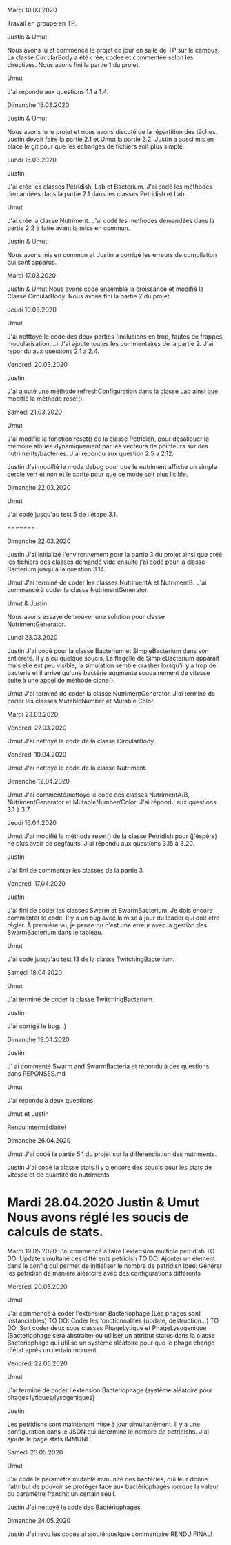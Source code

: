 Mardi 10.03.2020

Travail en groupe en TP.

Justin & Umut

Nous avons lu et commencé le projet ce jour en salle de TP sur le campus.
La classe CircularBody a été crée, codée et commentée selon les directives.
Nous avons fini la partie 1 du projet.

Umut

J'ai repondu aux questions 1.1 a 1.4.

Dimanche 15.03.2020

Justin & Umut

Nous avons lu le projet et nous avons discuté de la répartition des tâches.
Justin devait faire la partie 2.1 et Umut la partie 2.2.
Justin a aussi mis en place le git pour que les échanges de fichiers soit plus simple.

Lundi 16.03.2020

Justin

J'ai créé les classes Petridish, Lab et Bacterium.
J'ai codé les méthodes demandées dans la partie 2.1 dans les classes Petridish et Lab.

Umut

J'ai crée la classe Nutriment.
J'ai codé les methodes demandées dans la partie 2.2 à faire avant la mise en commun.

Justin & Umut

Nous avons mis en commun et Justin a corrigé les erreurs de compilation qui
sont apparus.

Mardi 17.03.2020

Justin & Umut
Nous avons codé ensemble la croissance et modifié la Classe CircularBody.
Nous avons fini la partie 2 du projet.

Jeudi 19.03.2020

Umut

J'ai netttoyé le code des deux parties (inclusions en trop, fautes de frappes, modularisation,...)
J'ai ajouté toutes les commentaires de la partie 2.
J'ai repondu aux questions 2.1 a 2.4.


Vendredi 20.03.2020

Justin 

J'ai ajouté une méthode refreshConfiguration dans la classe Lab ainsi que
modifié la méthode reset().

Samedi 21.03.2020

Umut

J'ai modifié la fonction reset() de la classe Petridish, pour desallouer
la mémoire alouee dynamiquement par les vecteurs de pointeurs sur des nutriments/bacteries.
J'ai repondu aux question 2.5 a 2.12.

Justin
J'ai modifié le mode debug pour que le nutriment affiche un simple cercle vert
et non et le sprite pour que ce mode soit plus lisible.


Dimanche 22.03.2020

Umut

J'ai codé jusqu'au test 5 de l'étape 3.1.

=======

Dimanche 22.03.2020

Justin
J'ai initializé l'environnement pour la partie 3 du projet ainsi que créé les 
fichiers des classes demandé vide ensuite j'ai codé pour la classe Bacterium jusqu'à la question 3.14.

Umut
J'ai terminé de coder les classes NutrimentA et NutrimentB.
J'ai commencé à coder la classe NutrimentGenerator.

Umut & Justin

Nous avons essayé de trouver une solution pour classe NutrimentGenerator.

Lundi 23.03.2020

Justin
J'ai codé pour la classe Bacterium et SimpleBacterium dans son entièreté.
Il y a eu quelque soucis. La flagelle de SimpleBacterium apparaît mais elle
est peu visible, la simulation semble crasher lorsqu'il y a trop de bacterie
et il arrive qu'une bactérie augmente soudainement de vitesse suite à une
appel de méthode clone().

Umut
J'ai terminé de coder la classe NutrimentGenerator.
J'ai terminé de coder les classes MutableNumber et Mutable Color.

Mardi 23.03.2020

Vendredi 27.03.2020

Umut
J'ai nettoyé le code de la classe CircularBody.

Vendredi 10.04.2020

Umut
J'ai nettoyé le code de la classe Nutriment.

Dimanche 12.04.2020

Umut
J'ai commenté/nettoyé le code des classes NutrimentA/B, NutrimentGenerator et MutableNumber/Color.
J'ai répondu aux questions 3.1 à 3.7.

Jeudi 16.04.2020

Umut
J'ai modifié la méthode reset() de la classe Petridish pour (j'éspère) ne plus avoir de segfaults.
J'ai répondu aux questions 3.15 à 3.20.

Justin

J'ai fini de commenter les classes de la partie 3.

Vendredi 17.04.2020

Justin

J'ai fini de coder les classes Swarm et SwarmBacterium. Je dois encore commenter
le code.
Il y a un bug avec la mise à jour du leader qui doit être régler.
À première vu, je pense qu c'est une erreur avec la gestion des SwarmBacterium
dans le tableau.

Umut

J'ai codé jusqu'au test 13 de la classe TwitchingBacterium.

Samedi 18.04.2020

Umut

J'ai terminé de coder la classe TwitchingBacterium.

Justin 

J'ai corrigé le bug. :)


Dimanche 19.04.2020

Justin

J' ai commenté Swarm and SwarmBacteria et répondu à des questions dans REPONSES.md

Umut

J'ai répondu à deux questions.

Umut et Justin

Rendu intermédiaire!

Dimanche 26.04.2020

Umut
J'ai codé la partie 5.1 du projet sur la différenciation des nutriments.

Justin 
J'ai codé la classe stats.Il y a encore des soucis pour les stats de vitesse et de quantité de nutriments.

Mardi 28.04.2020
Justin & Umut
Nous avons réglé les soucis de calculs de stats. 
=======

Mardi 19.05.2020
J'ai commencé à faire l'extension multiple petridish
TO DO: Update simultané des différents petridish
TO DO: Ajouter un élement dans le config qui permet de initialiser le nombre
de petridish
Idee: Générer les petridish de manière aléatoire avec des configurations 
différents

Mercredi 20.05.2020

Umut

J'ai commencé à coder l'extension Bactériophage (Les phages sont instanciables)
TO DO: Coder les fonctionnalités (update, destruction...)
TO DO: Soit coder deux sous classes PhageLytique et PhageLysogenique (Bacteriophage sera abstraite) ou utiliser un attribut status dans la classe Bacteriophage qui utilise un système aléatoire pour que le phage change d'état après un certain moment

Vendredi 22.05.2020

Umut

J'ai terminé de coder l'extension Bactériophage (système aléatoire pour phages lytiques/lysogéniques)

Justin
 
Les petridishs sont maintenant mise à jour simultanément.
Il y a une configuration dans le JSON qui détermine le nombre de petridishs.
J'ai ajouté le page stats IMMUNE.

Samedi 23.05.2020

Umut

J'ai codé le paramètre mutable immunité des bactéries, qui leur donne l'attribut de pouvoir se protéger face aux bactériophages lorsque la valeur du paramètre franchit un certain seuil.

Justin 
J'ai nettoyé le code des Bactériophages

Dimanche 24.05.2020

Justin 
J'ai revu les codes ai ajouté quelque commentaire
RENDU FINAL!
